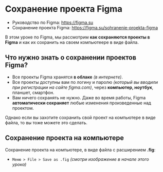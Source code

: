 # Сохранение проекта Figma
* Руководство по Figma: https://figma.su
* Сохранение проекта Figma: https://figma.su/sohranenie-proekta-figma

В этом уроке по Figma, мы рассмотрим **как сохраняются проекты в Figma** и как их сохранить на своем компьютеере в виде файла.

## Что нужно знать о сохранении проектов Figma?
* Все проекты Figma хранятся **в облаке** *(в интернете)*.
* Все проекты доступны вам по логину и паролю *(который вы вводили при регистрации на сайте figma.com)*, через **компьютер, ноутбук**, планшет, смартфон.
* Вам ничего сохранять не нужно. Даже во время работы, Figma **автоматически сохраняет** любые изменения произведенные над проектом.

Однако если вы захотите сохранить свой проект на компьютере в виде файла, то вы тоже можете это сделать.

## Сохранение проекта на компьютере
Сохранение проекта на компьютере, в виде файла с расширением **.fig**:
* `Меню > File > Save as .fig` *(смотри изображение в начале этого урока)*
